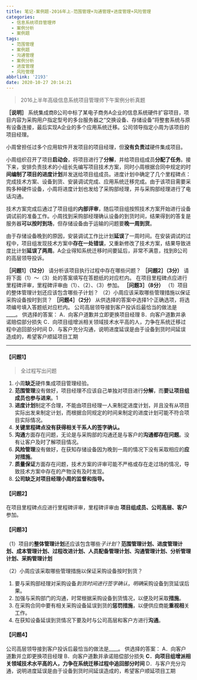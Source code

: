 ```yaml
---
title: 笔记-案例题-2016年上-范围管理+沟通管理+进度管理+风险管理
categories:
  - 信息系统项目管理师
  - 案例分析
  - 案例题
tags:
  - 范围管理
  - 案例题
  - 沟通管理
  - 案例分析
  - 进度管理
  - 风险管理
abbrlink: '2193'
date: 2020-10-27 20:14:21
---
```


>2016上半年高级信息系统项目管理师下午案例分析真题

**［说明］**
系统集成商B公司中标了某电子商务A企业的信息系统硬件扩容项目，项目内容为采购用户指定型号的多台服务器之“交换设备、存储设备”将整套系统与原有设备连接，最后实现A企业的多个应用系统迁移。公司领导指定小周为该项目的项目经理。

小周曾担任过多个应用软件开发项目的项目经理，但**没有负责过**硬件集成项目。

小周组织召开了项目**启动会**，将项目进行了**分解**，并给项目组成员**分配了任务**。接下来，安排负责技术的小组长先编写项目技术方案，同时小周根据合同中规定的时**间编制了项目的进度计划**并发送给项目组成员。进度计划中确定了几个里程碑点：完成技术方案、设备到货、安装调试完成、应用系统迁移完成。由于该项目需要采购多种硬件设备，小周将进度计划也发给了采购部经理，并与采购部经理进行了电话沟通。

技术方案完成后通过了项目组的**内部评审**，随后项目组按照技术方案开始进行设备调试前的准备工作。小周找到采购部经理确认设备的到货时间，结果得到的答复是服务器**可以按时到场**，但存储设备由于运输的问题要**晚一周到货**。

由于存储设备晚到的原因，安装调试工作比计划**延误**了一周时间。在安装调试的过程中，项目组发现技术方案中**存在一处错误**，又重新修改了技术方案，结果导致进度比计划**延误了两周**。A企业得知系统迁移时间要延后，非常不满意，找到B公司的高层领导投诉。

**［问题1］（12分）**
请分析该项目执行过程中存在哪些问题？
**［问题2］（3分）**
请将下面（1）～（3）处的答案填写在答题纸的对应栏内。
在项目里程碑点应进行里程碑评审，里程碑评审由（1）、（2）、（3）参加。
**［问题3］（8分）**
（1）项目的整体管理计划还应该包含哪些子计划？
（2）小周应该采取哪些管理措施以保证采购设备按时到货？
**［问题4］（2分）**
从供选择的答案中选择1个正确选项，将选项编号填入答题纸对应栏内。
公司高层领导接到客户投诉后最恰当的做法是____。
供选择的答案：
A．向客户道歉并立即更换项目经理
B．向客户道歉并承诺赔偿部分损失
C．向项目组增派相关领域技术水平高的人，力争在系统迁移过程中追回部分时间
D．与客户充分沟通，说明进度延误是由于设备到货时间延误造成的，希望客户顺延项目工期

<!-- more -->

---

#### 【问题1】

> 全过程写出问题

1. 小周**缺乏**硬件集成项目管理经验。
2. **范围管理**没有做好，项目经理不应该自己单独对项目进行**分解**，而**要让项目组成员也参与进来**。1
3. **进度计划**制定不合理，不能由项目经理一人来制定进度计划，并且没有从项目实际出发来制定计划，而根据合同规定的时间来制定的进度计划可能不符合项目实际情况。
4. **关键里程碑点没有获得相关干系人的签字确认。**
5. **沟通**方面存在问题，无论是与采购部的沟通还是与客户的**沟通都存在问题**。没有让客户及时了解项目情况。
6. **风险管理**没有做好，在获知存储设备因为晚到一周的情况下没有采取相应的**应对措施**。
7. **质量保证**方面存在问题，技术方案的评审可能不严格或存在走过场的情况，导致技术方案中存在的产物没有及时发现。
8. **公司缺乏对项目经理小周的监督和指导。**

#### 【问题2】

在项目里程碑点应进行里程碑评审，里程碑评审由 **项目组成员、公司高层、客户** 参加。

#### 【问题3】

（1）项目的**整体管理计划**还应该包含哪些*子计划*？**范围管理计划、进度管理计划、成本管理计划、过程改进计划、人员配备管理计划、沟通管理计划、分析管理计划、采购管理计划**

（2）小周应该采取哪些管理措施以保证采购设备按时到货？

1. 要与采购部经理对采购设备*到货时间进行签字确认*，*明确*采购设备到货延误后果。
2. 加强与采购部门的沟通，时常根据采购设备到货情况，以便及时采取**措施**。
3. 在采购合同中要有相关采购设备延误到货的**惩罚措施**，以便供应商能**重视相**关工作。
4. 在获知设备延误到货情况下要及时与公司高层和客户方进行**沟通**。

#### 【问题4】

公司高层领导接到客户投诉后最恰当的做法是____。
供选择的答案：
A．向客户道歉并立即更换项目经理
B．向客户道歉并承诺赔偿部分损失
**C．向项目组增派相关领域技术水平高的人，力争在系统迁移过程中追回部分时间**
D．与客户充分沟通，说明进度延误是由于设备到货时间延误造成的，希望客户顺延项目工期
